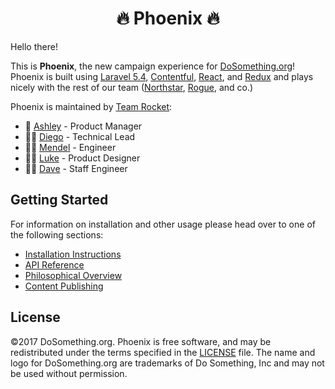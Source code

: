 <h1 align="center">🔥 Phoenix 🔥</h1>

Hello there!

This is **Phoenix**, the new campaign experience for [DoSomething.org](https://www.dosomething.org)! Phoenix is built using [Laravel 5.4](https://laravel.com/docs/5.4), [Contentful](https://www.contentful.com), [React](https://reactjs.com/), and [Redux](http://redux.js.org) and plays nicely with the rest of our team ([Northstar](https://github.com/DoSomething/northstar), [Rogue](https://github.com/DoSomething/rogue), and co.)

Phoenix is maintained by [Team Rocket](https://github.com/orgs/DoSomething/teams/team-rocket):

* 💁 [Ashley](https://github.com/ashleybaldwin) - Product Manager
* 👨‍💻 [Diego](https://github.com/weerd) - Technical Lead
* 👨‍💻 [Mendel](https://github.com/mendelB) - Engineer
* 👨‍🎨 [Luke](https://github.com/lkpttn) - Product Designer
* 👨‍🔬 [Dave](https://github.com/DFurnes) - Staff Engineer

## Getting Started

For information on installation and other usage please head over to one of the following sections:

* [Installation Instructions](development/installation.md)
* [API Reference](api-reference/README.md)
* [Philosophical Overview](philosophical-overview/README.md)
* [Content Publishing](content-publishing/README.md)

## License

&copy;2017 DoSomething.org. Phoenix is free software, and may be redistributed under the terms specified
in the [LICENSE](https://github.com/DoSomething/phoenix/blob/dev/LICENSE) file. The name and logo for
DoSomething.org are trademarks of Do Something, Inc and may not be used without permission.
